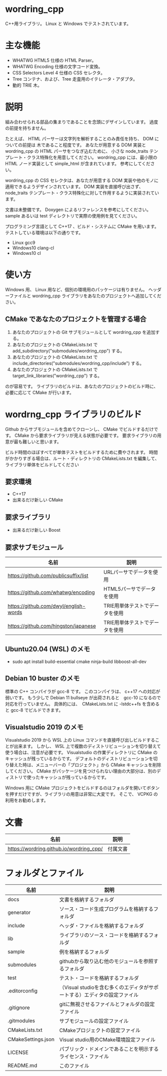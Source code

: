 ﻿wordring_cpp
====

C++用ライブラリ。
Linux と Windows でテストされています。

# 主な機能

- WHATWG HTML5 仕様の HTML Parser。
- WHATWG Encoding 仕様の文字コード変換。
- CSS Selectors Level 4 仕様の CSS セレクタ。
- Tree コンテナ、および、Tree 走査用のイテレータ・アダプタ。
- 動的 TRIE 木。

# 説明

組み合わせられる部品の集まりであることを念頭にデザインしています。
過度の前提を持ちません。

たとえば、 HTML パーサーは文字列を解析することのみ責任を持ち、 DOM についての前提は
木であること程度です。
あなたが用意する DOM 実装と wordring_cpp の HTML パーサをつなぎ込むために、
小さな node_traits テンプレート・クラス特殊化を用意してください。
wordring_cpp には、最小限の HTML ノード実装として simple_html が含まれています。
参考にしてください。

wordring_cpp の CSS セレクタは、あなたが用意する DOM 実装や他のモノに適用できるようデザインされています。
DOM 実装を直接呼び出さず、node_traits テンプレート・クラス特殊化に対して作用するように実装されています。

文書は未整備です。
Doxygen によるリファレンスを参考にしてください。
sample あるいは test ディレクトリで実際の使用例を見てください。

プログラミング言語として C\++17 、ビルド・システムに CMake を用います。
テストしている環境は以下の通りです。

- Linux gcc9
- Windows10 clang-cl
- Windows10 cl

# 使い方

Windows 用、 Linux 用など、個別の環境用のパッケージは有りません。
ヘッダーファイルと wordring_cpp ライブラリをあなたのプロジェクトへ追加してください。

## CMake であなたのプロジェクトを管理する場合

1. あなたのプロジェクトの Git サブモジュールとして wordring_cpp を追加する。
2. あなたのプロジェクトの CMakeLists.txt で add_subdirectory("submodules/wordring_cpp") する。
3. あなたのプロジェクトの CMakeLists.txt で include_directories("submodules/wordring_cpp/include") する。
4. あなたのプロジェクトの CMakeLists.txt で target_link_libraries("wordring_cpp") する。

のが容易です。
ライブラリのビルドは、あなたのプロジェクトのビルド時に、必要に応じて CMake が行います。

# wordrng_cpp ライブラリのビルド

Github からサブモジュールを含めてクローンし、 CMake でビルドするだけです。
CMake から要求ライブラリが見える状態が必要です。
要求ライブラリの用意が最も難しいと思います。

ビルド時間のほぼすべてが単体テストをビルドするために費やされます。
時間がかかりすぎる場合は、ルート・ディレクトリの CMakeLists.txt を編集して、
ライブラリ単体をビルドしてください

## 要求環境

- C++17
- 出来るだけ新しい CMake

## 要求ライブラリ

- 出来るだけ新しい Boost

## 要求サブモジュール

| 名前 | 説明 |
|----|----|
| https://github.com/publicsuffix/list | URLパーサでデータを使用 |
| https://github.com/whatwg/encoding | HTML5パーサでデータを使用 |
| https://github.com/dwyl/english-words | TRIE用単体テストでデータを使用 |
| https://github.com/hingston/japanese | TRIE用単体テストでデータを使用 |

## Ubuntu20.04 (WSL) のメモ

- sudo apt install build-essential cmake ninja-build libboost-all-dev

## Debian 10 buster のメモ

標準の C++ コンパイラが gcc-8 です。
このコンパイラは、 c\++17 への対応が弱いです。
もう少しで Debian 11 bullseye が出荷されると　gcc-10 になるので対応を行っていません。
具体的には、　CMakeLists.txt に -lstdc++fs を含めると gcc-8 でビルドできます。

## Visualstudio 2019 のメモ

Visualstudio 2019 から WSL 上の Linux コマンドを直接呼び出しビルドすることが出来ます。
しかし、 WSL 上で複数のディストリビューションを切り替えて使う場合は、注意が必要です。
Visualstudio の作業ディレクトリに CMake のキャッシュが残っているからです。
デフォルトのディストリビューションを切り替えた時は、メニューバーの「プロジェクト」から CMake キャッシュを削除してください。
CMake がパッケージを見つけられない理由の大部分は、別のディストリで使ったキャッシュが残っているからです。

Windows 用に CMake プロジェクトをビルドするのはフォルダを開いてボタンを押すだけですが、ライブラリの用意は非常に大変です。
そこで、 VCPKG の利用をお勧めします。

# 文書

| 名前 | 説明 |
|----|----|
| https://wordring.github.io/wordring_cpp/ | 付属文書 |

# フォルダとファイル

| 名前 | 説明 |
|----|----|
| docs | 文書を格納するフォルダ |
| generator | ソース・コード生成プログラムを格納するフォルダ |
| include | ヘッダ・ファイルを格納するフォルダ |
| lib | ライブラリのソース・コードを格納するフォルダ |
| sample | 例を格納するフォルダ |
| submodules | githubから取り込む他のモジュールを参照するフォルダ |
| test | テスト・コードを格納するフォルダ |
| .editorconfig | （Visual studioを含む多くのエディタがサポートする）エディタの設定ファイル |
| .gitignore | gitに無視させるファイルとフォルダの設定ファイル |
| .gitmodules | サブモジュールの設定ファイル |
| CMakeLists.txt | CMakeプロジェクトの設定ファイル |
| CMakeSettings.json | Visual studio用のCMake環境設定ファイル |
| LICENSE | パブリック・ドメインであることを明示するライセンス・ファイル |
| README.md | このファイル |
